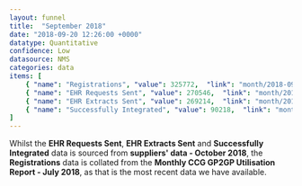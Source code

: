 ```yaml
---
layout: funnel
title:  "September 2018"
date: "2018-09-20 12:26:00 +0000"
datatype: Quantitative
confidence: Low
datasource: NMS
categories: data
items: [
    { "name": "Registrations", "value": 325772,  "link": "month/2018-09/registrations/registrations" },
    { "name": "EHR Requests Sent", "value": 270546,  "link": "month/2018-09/requests/requests"},
    { "name": "EHR Extracts Sent", "value": 269214,  "link": "month/2018-09/extracts/extracts" },
    { "name": "Successfully Integrated", "value": 90218,  "link": "month/2018-09/integrations/integrations" }
]
---
```

Whilst the **EHR Requests Sent**, **EHR Extracts Sent** and **Successfully Integrated** data is sourced from **suppliers' data - October 2018**, the **Registrations** data is collated from the **Monthly CCG GP2GP Utilisation Report - July 2018**, as that is the most recent data we have available.
